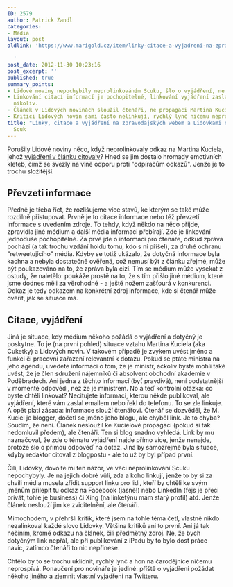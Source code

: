 ```yaml
---
ID: 2579
author: Patrick Zandl
categories:
- Média
layout: post
oldlink: 'https://www.marigold.cz/item/linky-citace-a-vyjadreni-na-zpravodajskych-webem-a-lidovkami-neodkazany-scuk

  '
post_date: 2012-11-30 10:23:16
post_excerpt: ''
published: true
summary_points:
- Lidové noviny nepochybily neprolinkováním Scuku, šlo o vyjádření, ne citaci.
- Linkování citací informací je pochopitelné, linkování vyjádření zaslaných emailem
  nikoliv.
- Článek v Lidových novinách sloužil čtenáři, ne propagaci Martina Kuciela.
- Kritici Lidových novin sami často nelinkují, rychlý lynč ničemu neprospívá.
title: "Linky, citace a vyjádření na zpravodajských webem a Lidovkami neodkázaný"
  Scuk
---
```


<p>Porušily Lidové noviny něco, když neprolinkovaly odkaz na Martina Kuciela, jehož <a href="http://www.lidovky.cz/proc-nam-to-delate-zlobi-se-vyrobci-dochucovadel-na-sefkuchare-p6t-/dobra-chut.asp?c=A121126_100349_dobra-chut_ape" target="_self" title="">vyjádření v článku citovaly</a>? Hned se jim dostalo hromady emotivních kleteb, čímž se svezly na vlně odporu proti "odpíračům odkazů". Jenže je to trochu složitější.</p>


<h2>Převzetí informace</h2>

<p>Předně je třeba říct, že rozlišujeme více stavů, ke kterým se také může rozdílně přistupovat. Prvně je to citace informace nebo též převzetí informace s uvedením zdroje. To tehdy, když někdo na něco přijde, zpravidla jiné médium a další média informaci přebírají. Zde je linkování jednoduše pochopitelné. Za prvé jde o informaci pro čtenáře, odkud zpráva pochází (a tak trochu vzdání holdu tomu, kdo s ní přišel), za druhé ochranu "retweetujícího" média. Kdyby se totiž ukázalo, že dotyčná informace byla kachna a nebyla dostatečně ověřená, což nemusí být z článku zřejmé, může být poukazováno na to, že zpráva byla cizí. Tím se médium může vysekat z ostudy, že naletělo: poukáže prostě na to, že s tím přišlo jiné médium, které jsme dodnes měli za věrohodné - a ještě nožem zašťourá v konkurenci. Odkaz je tedy odkazem na konkrétní zdroj informace, kde si čtenář může ověřit, jak se situace má. </p>


<h2>Citace, vyjádření</h2>

<p>Jiná je situace, kdy médium někoho požádá o vyjádření a dotyčný je poskytne. To je (na první pohled) situace vztahu Martina Kuciela (aka Cuketky) a Lidových novin. V takovém případě je zvykem uvést jméno a funkci či pracovní zařazení relevantní k dotazu. Pokud se ptáte ministra na jeho agendu, uvedete informaci o tom, že je ministr, ačkoliv byste mohli také uvést, že je člen sdružení nájemníků či absolvent obchodní akademie v Poděbradech. Ani jedna z těchto informací (byť pravdivá), není podstatnější v momentě odpovědi, než že je ministrem. No a teď kontrolní otázka: co byste chtěli linkovat? Necitujete informaci, kterou někde publikoval, ale vyjádření, které vám zaslal emailem nebo řekl do telefonu. To se zle linkuje. A opět platí zásada: informace slouží čtenářovi. Čtenář se dozvěděl, že M. Kuciel je blogger, dočetl se jméno jeho blogu, ale chyběl link. Je to chyba? Soudím, že není. Článek nesloužil ke Kucielově propagaci (pokud si tak nedomluvil předem), ale čtenáři. Ten si blog snadno vyhledá. Link by mu naznačoval, že zde o tématu vyjádření najde přímo více, jenže nenajde, protože šlo o přímou odpověď na dotaz. Jiná by samozřejmě byla situace, kdyby redaktor citoval z blogpostu - ale to už by byl případ první. </p>


<p>Čili, Lidovky, dovolte mi ten názor, ve věci neprolinkování Scuku nepochybyly. Je na jejich dobré vůli, zda a koho linkují, jenže to by si za chvíli média musela zřídit support linku pro lidi, kteří by chtěli ke svým jménům přilepit tu odkaz na Facebook (jasně!) nebo LinkedIn (fejs je přeci privát, tohle je business) či Xing (na linketýnu mám starý profil) atd. Jenže článek neslouží jim ke zviditelnění, ale čtenáři. </p>


<p>Mimochodem, v přehršli kritik, které jsem na tohle téma četl, vlastně nikdo nezalinkoval každé slovo Lidovky. Většina kritiků ani to první. Ani já tak nečiním, kromě odkazu na článek, čili předmětný zdroj. Ne, že bych dotyčným link nepřál, ale při publikování z iPadu by to bylo dost práce navíc, zatímco čtenáři to nic nepřinese. </p>


<p>Chtělo by to se trochu uklidnit, rychlý lynč a hon na čarodějnice ničemu neprospívá. Ponaučení pro novináře je jediné: příště o vyjádření požádat někoho jiného a zjemnit vlastní vyjádření na Twitteru. </p>